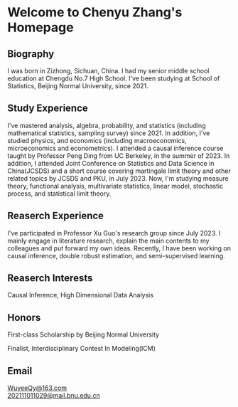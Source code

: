 # Welcome to Chenyu Zhang's Homepage

## Biography

I was born in Zizhong, Sichuan, China. I had my senior middle school education at Chengdu No.7 High School. I've been studying at School of Statistics, Beijing Normal University, since 2021.

## Study Experience

I've mastered analysis, algebra, probability, and statistics (including mathematical statistics, sampling survey) since 2021. In addition, I've studied physics, and economics (including macroeconomics, microeconomics and econometrics). I attended a causal inference course taught by Professor Peng Ding from UC Berkeley, in the summer of 2023. In addition, I attended Joint Conference on Statistics and Data Science in China(JCSDS) and a short course covering martingale limit theory and other related topics by JCSDS and PKU, in July 2023. Now, I'm studying measure theory, functional analysis, multivariate statistics, linear model, stochastic process, and statistical limit theory.

## Reaserch Experience

I've participated in Professor Xu Guo's research group since July 2023. I mainly engage in literature research, explain the main contents to my colleagues and put forward my own ideas. Recently, I have been working on causal inference, double robust estimation, and semi-supervised learning.

## Reaserch Interests

Causal Inference, High Dimensional Data Analysis

## Honors

First-class Scholarship by Beijing Normal University

Finalist, Interdisciplinary Contest In Modeling(ICM)

## Email

[WuyeeQy@163.com](mailto:WuyeeQy@163.com)\
[202111011029@mail.bnu.edu.cn](mailto:202111011029@mail.bnu.edu.cn)
